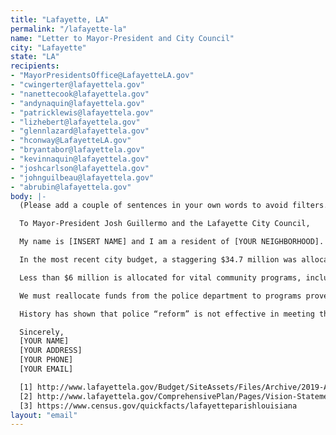 ```yaml
---
title: "Lafayette, LA"
permalink: "/lafayette-la"
name: "Letter to Mayor-President and City Council"
city: "Lafayette"
state: "LA"
recipients:
- "MayorPresidentsOffice@LafayetteLA.gov"
- "cwingerter@lafayettela.gov"
- "nanettecook@lafayettela.gov"
- "andynaquin@lafayettela.gov"
- "patricklewis@lafayettela.gov"
- "lizhebert@lafayettela.gov"
- "glennlazard@lafayettela.gov"
- "hconway@LafayetteLA.gov"
- "bryantabor@lafayettela.gov"
- "kevinnaquin@lafayettela.gov"
- "joshcarlson@lafayettela.gov"
- "johnguilbeau@lafayettela.gov"
- "abrubin@lafayettela.gov"
body: |-
  (Please add a couple of sentences in your own words to avoid filters. )

  To Mayor-President Josh Guillermo and the Lafayette City Council,

  My name is [INSERT NAME] and I am a resident of [YOUR NEIGHBORHOOD]. I am writing to demand that the Lafayette City Council adopt a budget that prioritizes community well-being, and redirects funding away from the police.

  In the most recent city budget, a staggering $34.7 million was allocated to the Lafayette Police Department [1]. Louisiana also has the highest incarceration rate in the nation, which disproportionately affects Black residents (over 60% of incarcerated individuals in Louisiana were Black as of the 2010 U.S. Census).

  Less than $6 million is allocated for vital community programs, including employment support programs, social services, and economic and housing assistance provided by the Office of Community Development [1]. The current city budget conveys that law enforcement is almost six times more important than community development. I do not believe that this aligns with most residents' values or indicates that we are, per our Vision Statement, a “caring community of families, friends and neighbors who bring a can-do attitude toward bettering the community” [2].

  We must reallocate funds from the police department to programs proven to more effectively promote a safe and equitable community and that address economic disparities, including Lafayette's 15% poverty rate [3]. Suitable programs could include community-based mental health services, substance abuse treatment services, affordable housing programs, and more. I demand a budget that reflects the actual needs of Lafayette residents.

  History has shown that police “reform” is not effective in meeting these goals. We must take a hard look at the ways that the current system in place fails to serve–and in fact, actively harms–our community, and come together to reimagine the role of police in our city. I strongly urge you to remove funding from police departments and reallocate it to social services that make a meaningful difference for the citizens of Lafayette.

  Sincerely,
  [YOUR NAME]
  [YOUR ADDRESS]
  [YOUR PHONE]
  [YOUR EMAIL]

  [1] http://www.lafayettela.gov/Budget/SiteAssets/Files/Archive/2019-ADOPTED-BUDGET-Document.pdf
  [2] http://www.lafayettela.gov/ComprehensivePlan/Pages/Vision-Statement
  [3] https://www.census.gov/quickfacts/lafayetteparishlouisiana
layout: "email"
---
```


